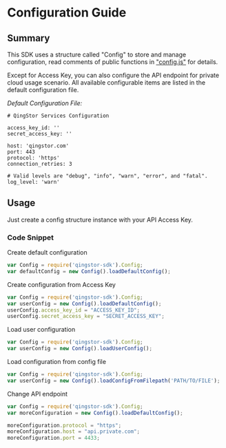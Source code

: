 # Configuration Guide

## Summary

This SDK uses a structure called "Config" to store and manage configuration, read comments of public functions in ["config.js"](https://github.com/yunify/qingstor-sdk-js/blob/master/lib/config.js) for details.

Except for Access Key, you can also configure the API endpoint for private cloud usage scenario. All available configurable items are listed in the default configuration file.

*Default Configuration File:*

```
# QingStor Services Configuration

access_key_id: ''
secret_access_key: ''

host: 'qingstor.com'
port: 443
protocol: 'https'
connection_retries: 3

# Valid levels are "debug", "info", "warn", "error", and "fatal".
log_level: 'warn'
```

## Usage

Just create a config structure instance with your API Access Key.

### Code Snippet

Create default configuration

``` javascript
var Config = require('qingstor-sdk').Config;
var defaultConfig = new Config().loadDefaultConfig();
```

Create configuration from Access Key

``` javascript
var Config = require('qingstor-sdk').Config;
var userConfig = new Config().loadDefaultConfig();
userConfig.access_key_id = "ACCESS_KEY_ID";
userConfig.secret_access_key = "SECRET_ACCESS_KEY";
```

Load user configuration

``` javascript
var Config = require('qingstor-sdk').Config;
var userConfig = new Config().loadUserConfig();
```

Load configuration from config file

``` javascript
var Config = require('qingstor-sdk').Config;
var userConfig = new Config().loadConfigFromFilepath('PATH/TO/FILE');
```

Change API endpoint

``` javascript
var Config = require('qingstor-sdk').Config;
var moreConfiguration = new Config().loadDefaultConfig();

moreConfiguration.protocol = "https";
moreConfiguration.host = "api.private.com";
moreConfiguration.port = 4433;
```
